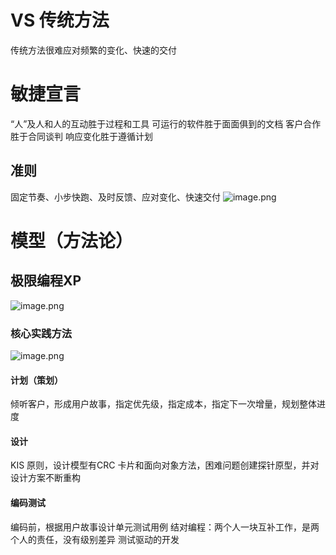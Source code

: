 # VS 传统方法
传统方法很难应对频繁的变化、快速的交付
# 敏捷宣言
“人”及人和人的互动胜于过程和工具
可运行的软件胜于面面俱到的文档
客户合作胜于合同谈判
响应变化胜于遵循计划
## 准则
固定节奏、小步快跑、及时反馈、应对变化、快速交付
![image.png](https://s2.loli.net/2024/06/20/lt6pz4ILn2ehYyv.png)
# 模型（方法论）
## 极限编程XP
![image.png](https://s2.loli.net/2024/06/20/EaliqUD9Oz6bh4J.png)
### 核心实践方法
![image.png](https://s2.loli.net/2024/06/20/5DY2BkUrvL6qGVm.png)
#### 计划（策划）
倾听客户，形成用户故事，指定优先级，指定成本，指定下一次增量，规划整体进度
#### 设计
KIS 原则，设计模型有CRC 卡片和面向对象方法，困难问题创建探针原型，并对设计方案不断重构
#### 编码测试
编码前，根据用户故事设计单元测试用例
结对编程：两个人一块互补工作，是两个人的责任，没有级别差异
测试驱动的开发

